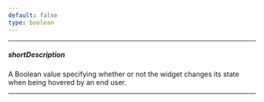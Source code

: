 ```yaml
---
default: false
type: boolean
---
```

---
##### shortDescription
A Boolean value specifying whether or not the widget changes its state when being hovered by an end user.

---

